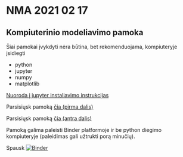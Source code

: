 # NMA 2021 02 17
## Kompiuterinio modeliavimo pamoka

Šiai pamokai įvykdyti nėra būtina, bet rekomenduojama, kompiuteryje įsidiegti
  - python
  - jupyter
  - numpy
  - matplotlib
  
[Nuoroda į jupyter instaliavimo instrukcijas](https://jupyter.readthedocs.io/en/latest/install/notebook-classic.html)

Parsisiųsk pamoką [čia (pirma dalis)](https://raw.githubusercontent.com/amazeliauskas/NMA20210217/main/Pamoka_1.ipynb)

Parsisiųsk pamoką [čia (antra dalis)](https://raw.githubusercontent.com/amazeliauskas/NMA20210217/main/Pamoka_2.ipynb)
  
Pamoką galima paleisti Binder platformoje ir be python diegimo kompiuteryje (paleidimas gali užtrukti porą minučių).

Spausk [![Binder](https://mybinder.org/badge_logo.svg)](https://mybinder.org/v2/gh/amazeliauskas/NMA20210217/main)
